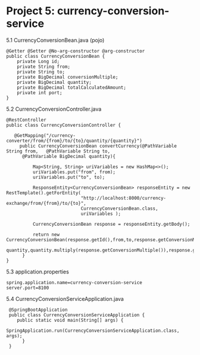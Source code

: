 # Project 5: currency-conversion-service

  5.1 CurrencyConversionBean.java (pojo)
    
    @Getter @Setter @No-arg-constructor @arg-constructor
    public class CurrencyConversionBean {
	    private Long id;
	    private String from;
	    private String to;
	    private BigDecimal conversionMultiple;
	    private BigDecimal quantity;
	    private BigDecimal totalCalculatedAmount;
	    private int port;
    }


  5.2 CurrencyConversionController.java
  
    @RestController
    public class CurrencyConversionController {
	    
       @GetMapping("/currency-converter/from/{from}/to/{to}/quantity/{quantity}")
	     public CurrencyConversionBean convertCurrency(@PathVariable String from,	@PathVariable String to,
          @PathVariable BigDecimal quantity){
		
		      Map<String, String> uriVariables = new HashMap<>();
		      uriVariables.put("from", from);
		      uriVariables.put("to", to);

		      ResponseEntity<CurrencyConversionBean> responseEntity = new RestTemplate().getForEntity(
				                "http://localhost:8000/currency-exchange/from/{from}/to/{to}", 
				                CurrencyConversionBean.class, 
				                uriVariables );
		
		      CurrencyConversionBean response = responseEntity.getBody();
		
		      return new CurrencyConversionBean(response.getId(),from,to,response.getConversionMultiple(),
				                    quantity,quantity.multiply(response.getConversionMultiple()),response.getPort()); 
	      }
    }
  
  5.3 application.properties
  
    spring.application.name=currency-conversion-service
    server.port=8100
  
  5.4 CurrencyConversionServiceApplication.java
  
     @SpringBootApplication
     public class CurrencyConversionServiceApplication {
        public static void main(String[] args) {
		      SpringApplication.run(CurrencyConversionServiceApplication.class, args);
	      }
     }
  
  
   
  
  
  
  
  
  
  
  
  
  
  
  
  
  
  
  
  
  
  
  
  
